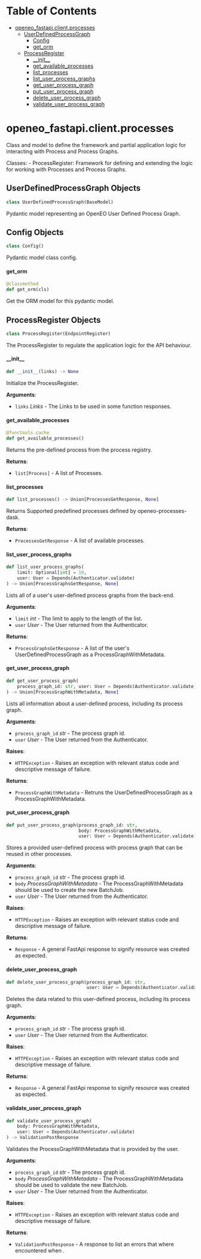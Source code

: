 # Table of Contents

* [openeo\_fastapi.client.processes](#openeo_fastapi.client.processes)
  * [UserDefinedProcessGraph](#openeo_fastapi.client.processes.UserDefinedProcessGraph)
    * [Config](#openeo_fastapi.client.processes.UserDefinedProcessGraph.Config)
    * [get\_orm](#openeo_fastapi.client.processes.UserDefinedProcessGraph.get_orm)
  * [ProcessRegister](#openeo_fastapi.client.processes.ProcessRegister)
    * [\_\_init\_\_](#openeo_fastapi.client.processes.ProcessRegister.__init__)
    * [get\_available\_processes](#openeo_fastapi.client.processes.ProcessRegister.get_available_processes)
    * [list\_processes](#openeo_fastapi.client.processes.ProcessRegister.list_processes)
    * [list\_user\_process\_graphs](#openeo_fastapi.client.processes.ProcessRegister.list_user_process_graphs)
    * [get\_user\_process\_graph](#openeo_fastapi.client.processes.ProcessRegister.get_user_process_graph)
    * [put\_user\_process\_graph](#openeo_fastapi.client.processes.ProcessRegister.put_user_process_graph)
    * [delete\_user\_process\_graph](#openeo_fastapi.client.processes.ProcessRegister.delete_user_process_graph)
    * [validate\_user\_process\_graph](#openeo_fastapi.client.processes.ProcessRegister.validate_user_process_graph)

<a id="openeo_fastapi.client.processes"></a>

# openeo\_fastapi.client.processes

Class and model to define the framework and partial application logic for interacting with Process and Process Graphs.

Classes:
    - ProcessRegister: Framework for defining and extending the logic for working with Processes and Process Graphs.

<a id="openeo_fastapi.client.processes.UserDefinedProcessGraph"></a>

## UserDefinedProcessGraph Objects

```python
class UserDefinedProcessGraph(BaseModel)
```

Pydantic model representing an OpenEO User Defined Process Graph.

<a id="openeo_fastapi.client.processes.UserDefinedProcessGraph.Config"></a>

## Config Objects

```python
class Config()
```

Pydantic model class config.

<a id="openeo_fastapi.client.processes.UserDefinedProcessGraph.get_orm"></a>

#### get\_orm

```python
@classmethod
def get_orm(cls)
```

Get the ORM model for this pydantic model.

<a id="openeo_fastapi.client.processes.ProcessRegister"></a>

## ProcessRegister Objects

```python
class ProcessRegister(EndpointRegister)
```

The ProcessRegister to regulate the application logic for the API behaviour.

<a id="openeo_fastapi.client.processes.ProcessRegister.__init__"></a>

#### \_\_init\_\_

```python
def __init__(links) -> None
```

Initialize the ProcessRegister.

**Arguments**:

- `links` _Links_ - The Links to be used in some function responses.

<a id="openeo_fastapi.client.processes.ProcessRegister.get_available_processes"></a>

#### get\_available\_processes

```python
@functools.cache
def get_available_processes()
```

Returns the pre-defined process from the process registry.

**Returns**:

- `list[Process]` - A list of Processes.

<a id="openeo_fastapi.client.processes.ProcessRegister.list_processes"></a>

#### list\_processes

```python
def list_processes() -> Union[ProcessesGetResponse, None]
```

Returns Supported predefined processes defined by openeo-processes-dask.

**Returns**:

- `ProcessesGetResponse` - A list of available processes.

<a id="openeo_fastapi.client.processes.ProcessRegister.list_user_process_graphs"></a>

#### list\_user\_process\_graphs

```python
def list_user_process_graphs(
    limit: Optional[int] = 10,
    user: User = Depends(Authenticator.validate)
) -> Union[ProcessGraphsGetResponse, None]
```

Lists all of a user's user-defined process graphs from the back-end.

**Arguments**:

- `limit` _int_ - The limit to apply to the length of the list.
- `user` _User_ - The User returned from the Authenticator.
  

**Returns**:

- `ProcessGraphsGetResponse` - A list of the user's UserDefinedProcessGraph as a ProcessGraphWithMetadata.

<a id="openeo_fastapi.client.processes.ProcessRegister.get_user_process_graph"></a>

#### get\_user\_process\_graph

```python
def get_user_process_graph(
    process_graph_id: str, user: User = Depends(Authenticator.validate)
) -> Union[ProcessGraphWithMetadata, None]
```

Lists all information about a user-defined process, including its process graph.

**Arguments**:

- `process_graph_id` _str_ - The process graph id.
- `user` _User_ - The User returned from the Authenticator.
  

**Raises**:

- `HTTPException` - Raises an exception with relevant status code and descriptive message of failure.
  

**Returns**:

- `ProcessGraphWithMetadata` - Retruns the UserDefinedProcessGraph as a ProcessGraphWithMetadata.

<a id="openeo_fastapi.client.processes.ProcessRegister.put_user_process_graph"></a>

#### put\_user\_process\_graph

```python
def put_user_process_graph(process_graph_id: str,
                           body: ProcessGraphWithMetadata,
                           user: User = Depends(Authenticator.validate))
```

Stores a provided user-defined process with process graph that can be reused in other processes.

**Arguments**:

- `process_graph_id` _str_ - The process graph id.
- `body` _ProcessGraphWithMetadata_ - The ProcessGraphWithMetadata should be used to create the new BatchJob.
- `user` _User_ - The User returned from the Authenticator.
  

**Raises**:

- `HTTPException` - Raises an exception with relevant status code and descriptive message of failure.
  

**Returns**:

- `Response` - A general FastApi response to signify resource was created as expected.

<a id="openeo_fastapi.client.processes.ProcessRegister.delete_user_process_graph"></a>

#### delete\_user\_process\_graph

```python
def delete_user_process_graph(process_graph_id: str,
                              user: User = Depends(Authenticator.validate))
```

Deletes the data related to this user-defined process, including its process graph.

**Arguments**:

- `process_graph_id` _str_ - The process graph id.
- `user` _User_ - The User returned from the Authenticator.
  

**Raises**:

- `HTTPException` - Raises an exception with relevant status code and descriptive message of failure.
  

**Returns**:

- `Response` - A general FastApi response to signify resource was created as expected.

<a id="openeo_fastapi.client.processes.ProcessRegister.validate_user_process_graph"></a>

#### validate\_user\_process\_graph

```python
def validate_user_process_graph(
    body: ProcessGraphWithMetadata,
    user: User = Depends(Authenticator.validate)
) -> ValidationPostResponse
```

Validates the ProcessGraphWithMetadata that is provided by the user.

**Arguments**:

- `process_graph_id` _str_ - The process graph id.
- `body` _ProcessGraphWithMetadata_ - The ProcessGraphWithMetadata should be used to validate the new BatchJob.
- `user` _User_ - The User returned from the Authenticator.
  

**Raises**:

- `HTTPException` - Raises an exception with relevant status code and descriptive message of failure.
  

**Returns**:

- `ValidationPostResponse` - A response to list an errors that where encountered when .

